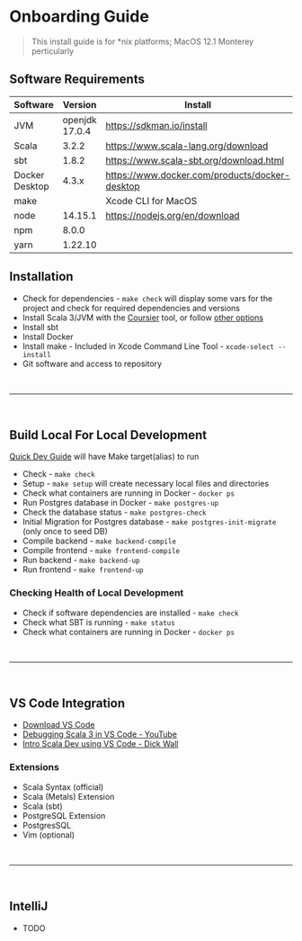 # Onboarding Guide
> This install guide is for *nix platforms; MacOS 12.1 Monterey perticularly

## Software Requirements 

Software       | Version        | Install
---------------|----------------|-----------------------------------------------
JVM            | openjdk 17.0.4 | https://sdkman.io/install
Scala          | 3.2.2          | https://www.scala-lang.org/download
sbt            | 1.8.2          | https://www.scala-sbt.org/download.html
Docker Desktop | 4.3.x          | https://www.docker.com/products/docker-desktop
make           |                | Xcode CLI for MacOS
node           | 14.15.1        | https://nodejs.org/en/download
npm            | 8.0.0          |
yarn           | 1.22.10        |


## Installation

- Check for dependencies - `make check` will display some vars for the project and check for required dependencies and versions
- Install Scala 3/JVM with the [Coursier](https://get-coursier.io/) tool, or follow [other options](https://dotty.epfl.ch/3.0.0/index.html) 
- Install sbt
- Install Docker
- Install make - Included in Xcode Command Line Tool - `xcode-select --install`
- Git software and access to repository

<br><hr><br>

## Build Local For Local Development

[Quick Dev Guide](../../README.md#quick-guide-to-localdev-with-docker) will have Make target(alias) to run

- Check - `make check`
- Setup - `make setup` will create necessary local files and directories
- Check what containers are running in Docker - `docker ps`
- Run Postgres database in Docker - `make postgres-up`
- Check the database status - `make postgres-check`
- Initial Migration for Postgres database - `make postgres-init-migrate` (only once to seed DB)
- Compile backend - `make backend-compile`
- Compile frontend - `make frontend-compile`
- Run backend - `make backend-up`
- Run frontend - `make frontend-up`

### Checking Health of Local Development
- Check if software dependencies are installed - `make check`
- Check what SBT is running - `make status`
- Check what containers are running in Docker - `docker ps`

<br><hr><br>

## VS Code Integration
- [Download VS Code](https://code.visualstudio.com/download)
- [Debugging Scala 3 in VS Code - YouTube](https://www.youtube.com/watch?v=zX-t5E5hQh0)
- [Intro Scala Dev using VS Code - Dick Wall](https://www.youtube.com/watch?v=tNLS6rOGBlo)

### Extensions 
- Scala Syntax (official)
- Scala (Metals) Extension
- Scala (sbt)
- PostgreSQL Extension
- PostgresSQL 
- Vim (optional)

<br><hr><br>

## IntelliJ
- TODO 
